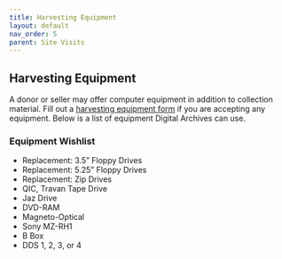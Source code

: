 ```yaml
---
title: Harvesting Equipment
layout: default
nav_order: 5
parent: Site Visits
---
```


## Harvesting Equipment
A donor or seller may offer computer equipment in addition to collection material. Fill out a [harvesting equipment form]() if you are accepting any equipment. Below is a list of equipment Digital Archives can use.

### Equipment Wishlist

* Replacement: 3.5” Floppy Drives
* Replacement: 5.25” Floppy Drives
* Replacement: Zip Drives
* QIC, Travan Tape Drive
* Jaz Drive
* DVD-RAM
* Magneto-Optical
* Sony MZ-RH1
* B Box
* DDS 1, 2, 3, or 4
